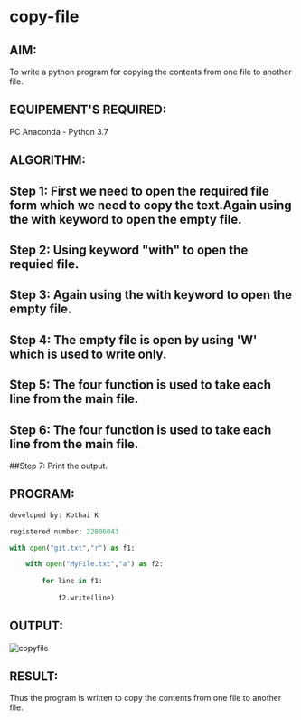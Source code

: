 # copy-file
## AIM:
To write a python program for copying the contents from one file to another file.
## EQUIPEMENT'S REQUIRED: 
PC
Anaconda - Python 3.7
## ALGORITHM: 
## Step 1: First we need to open the required file form which we need to copy the text.Again using the with keyword to open the empty file.

## Step 2: Using keyword "with" to open the requied file.
 
## Step 3: Again using the with keyword to open the empty file.

## Step 4: The empty file is open by using 'W' which is used to write only.

## Step 5: The four function is used to take each line from the main file. 

## Step 6: The four function is used to take each line from the main file.

##Step 7: Print the output.

## PROGRAM:
```python
developed by: Kothai K

registered number: 22006043

with open("git.txt","r") as f1:

    with open("MyFile.txt","a") as f2:
    
        for line in f1:
        
            f2.write(line)
```  
## OUTPUT:
![copyfile](https://user-images.githubusercontent.com/121215739/214854248-678470fb-0dd3-48d1-856b-91d299f567c0.png)


## RESULT:
Thus the program is written to copy the contents from one file to another file.
